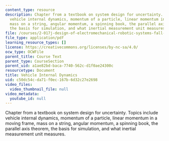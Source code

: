 ```yaml
---
content_type: resource
description: Chapter from a textbook on system design for uncertainty. Topics include
  vehicle internal dynamics, momentum of a particle, linear momentum in a moving frame,
  mass on a string, angular momentum, a spinning book, the parallel axis theorem,
  the basis for simulation, and what inertial measurement unit measures.
file: /courses/2-017j-design-of-electromechanical-robotic-systems-fall-2009/c50dc54cda71f0ec167b6d32c27e2698_MIT2_017JF09_ch10.pdf
file_type: application/pdf
learning_resource_types: []
license: https://creativecommons.org/licenses/by-nc-sa/4.0/
ocw_type: OCWFile
parent_title: Course Text
parent_type: CourseSection
parent_uid: a1ae82bd-baca-7740-562c-d1f0ae24300c
resourcetype: Document
title: Vehicle Internal Dynamics
uid: c50dc54c-da71-f0ec-167b-6d32c27e2698
video_files:
  video_thumbnail_file: null
video_metadata:
  youtube_id: null
---
```

Chapter from a textbook on system design for uncertainty. Topics include vehicle internal dynamics, momentum of a particle, linear momentum in a moving frame, mass on a string, angular momentum, a spinning book, the parallel axis theorem, the basis for simulation, and what inertial measurement unit measures.